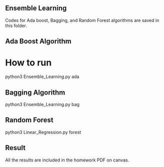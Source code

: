 ## Ensemble Learning
Codes for Ada boost, Bagging, and Random Forest algorithms are saved in this folder.
## Ada Boost Algorithm
# How to run
python3 Ensemble_Learning.py ada

## Bagging Algorithm
python3 Ensemble_Learning.py bag

## Random Forest
python3 Linear_Regression.py forest

## Result
All the results are included in the homework PDF on canvas.
